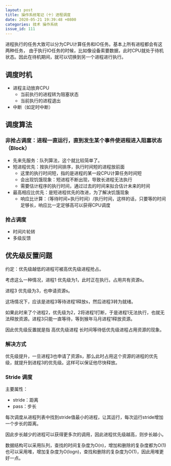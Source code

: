 ```yaml
---
layout: post
title: 操作系统笔记（十）进程调度
date: 2020-05-21 19:39:48 +0800
categories: 技术 操作系统
issue_id: 111
---
```


进程执行的任务大致可以分为CPU计算任务和IO任务。基本上所有进程都会有这两种任务，
由于执行IO任务的时候，比如像设备索要数据，此时CPU就处于待机状态。因此在待机期间，就可以切换到另一个进程进行执行。

## 调度时机

- 进程主动放弃CPU
  - 当前执行的进程转为阻塞状态
  - 当前执行的进程退出
- 中断（如定时中断）
  
## 调度算法

### 非抢占调度：进程一直运行，直到发生某个事件使进程进入阻塞状态（Block）

- 先来先服务：队列算法，这个就比较简单了。
- 短进程优先：按执行时间排序，执行时间短的进程放前面
  - 这里的执行时间短，指的是进程的某一段CPU计算任务时间短
  - 会出现饥饿现象：短进程不断出现，导致长进程无法执行
  - 需要估计程序的执行时间，通过过去的时间来拟合估计未来的时间
- 最高相应比优先：是短进程优先的改进，为了解决饥饿现象
  - 响应比计算：（等待时间+执行时间）/执行时间，这样的话，只要等的时间足够长，响应比一定足够高可以获得CPU调度

### 抢占调度
- 时间片轮转
- 多级反馈


## 优先级反置问题

约定：优先级越低的进程可被高优先级进程抢占。

考虑这么一种情况，进程1 优先级为1，此时正在执行。占用共有资源s。

进程3 优先级为3，也申请资源s。

这场情况下，应该是进程3等待进程1释放s，然后进程3转为就绪。

如果此时来了个进程2，优先级为2，2将进程1打断，于是进程1无法执行，也就无法释放资源。进程3只能一直等待，等到猴年马月进程1释放资源。

因此优先级反置就是指 高优先级进程 长时间等待低优先级进程占用资源的现象。

### 解决方式

优先级提升，一旦进程3也申请了资源s，那么此时占用这个资源的进程的优先级，就提升到进程3的优先级。这样可以保证他尽快释放。

### Stride 调度

主要属性：

- stride：距离
- pass：步长

每次调度从进程列表中找到stride值最小的进程，让其运行，每次运行stride增加一个步长的距离。

因此步长越少的进程可以获得更多次的调用，因此进程优先级越高，则步长越小。

数据结构可以采用队列，查找的时间复杂度为O(n)，增加和删除的复杂度都为O(1)
也可以采用堆，增加复杂度为O(logn)，查找和删除的复杂度为O(1)，因此用堆更好一点。




